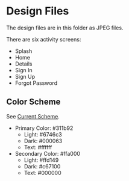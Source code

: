 # Design Files

The design files are in this folder as JPEG files.

There are six activity screens:

* Splash
* Home
* Details
* Sign In
* Sign Up
* Forgot Password 

## Color Scheme

See [Current Scheme](https://material.io/color/#!/?view.left=0&view.right=0&primary.color=311B92&secondary.color=FFA000).

* Primary Color: #311b92
  * Light: #6746c3
  * Dark: #000063
  * Text: #ffffff
* Secondary Color: #ffa000
  * Light: #ffd149
  * Dark: #c67100
  * Text: #000000

